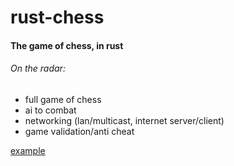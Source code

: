 # rust-chess

#### The game of chess, in rust ####

###### On the radar: ######
- full game of chess
- ai to combat
- networking (lan/multicast, internet server/client)
- game validation/anti cheat

[example](https://github.com/viperscape/rust-chess/blob/master/src/main.rs)
